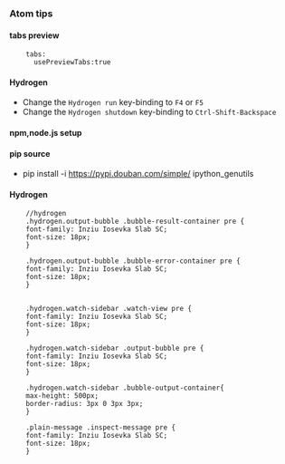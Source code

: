 ### Atom tips

#### tabs preview

        tabs:
          usePreviewTabs:true

#### Hydrogen

-   Change the `Hydrogen run` key-binding to `F4` or `F5`
-   Change the `Hydrogen shutdown` key-binding to `Ctrl-Shift-Backspace`

#### npm,node.js setup

#### pip source

-   pip install -i <https://pypi.douban.com/simple/> ipython_genutils

#### Hydrogen

        //hydrogen
        .hydrogen.output-bubble .bubble-result-container pre {
        font-family: Inziu Iosevka Slab SC;
        font-size: 18px;
        }

        .hydrogen.output-bubble .bubble-error-container pre {
        font-family: Inziu Iosevka Slab SC;
        font-size: 18px;
        }


        .hydrogen.watch-sidebar .watch-view pre {
        font-family: Inziu Iosevka Slab SC;
        font-size: 18px;
        }

        .hydrogen.watch-sidebar .output-bubble pre {
        font-family: Inziu Iosevka Slab SC;
        font-size: 18px;
        }

        .hydrogen.watch-sidebar .bubble-output-container{
        max-height: 500px;
        border-radius: 3px 0 3px 3px;
        }

        .plain-message .inspect-message pre {
        font-family: Inziu Iosevka Slab SC;
        font-size: 18px;
        }
